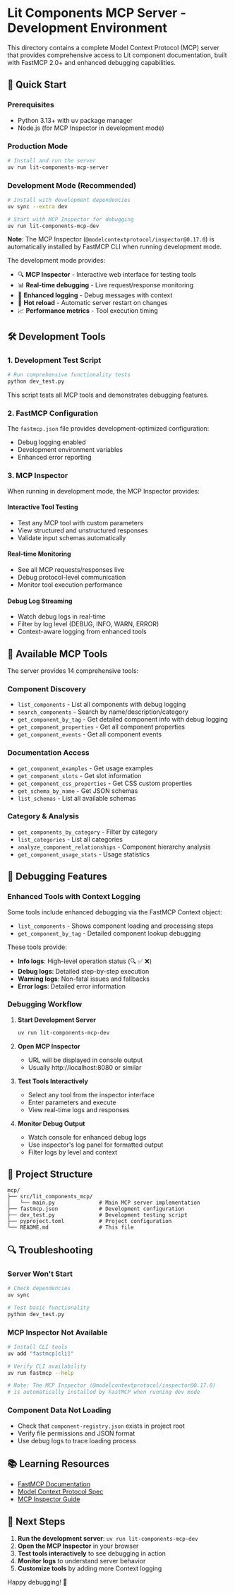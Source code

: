 # Lit Components MCP Server - Development Environment

This directory contains a complete Model Context Protocol (MCP) server that provides comprehensive access to Lit component documentation, built with FastMCP 2.0+ and enhanced debugging capabilities.

## 🚀 Quick Start

### Prerequisites
- Python 3.13+ with uv package manager
- Node.js (for MCP Inspector in development mode)

### Production Mode
```bash
# Install and run the server
uv run lit-components-mcp-server
```

### Development Mode (Recommended)
```bash
# Install with development dependencies
uv sync --extra dev

# Start with MCP Inspector for debugging
uv run lit-components-mcp-dev
```

**Note**: The MCP Inspector (`@modelcontextprotocol/inspector@0.17.0`) is automatically installed by FastMCP CLI when running development mode.

The development mode provides:
- 🔍 **MCP Inspector** - Interactive web interface for testing tools
- 📊 **Real-time debugging** - Live request/response monitoring  
- 🐛 **Enhanced logging** - Debug messages with context
- 🔄 **Hot reload** - Automatic server restart on changes
- 📈 **Performance metrics** - Tool execution timing

## 🛠️ Development Tools

### 1. Development Test Script
```bash
# Run comprehensive functionality tests
python dev_test.py
```

This script tests all MCP tools and demonstrates debugging features.

### 2. FastMCP Configuration
The `fastmcp.json` file provides development-optimized configuration:
- Debug logging enabled
- Development environment variables
- Enhanced error reporting

### 3. MCP Inspector
When running in development mode, the MCP Inspector provides:

#### Interactive Tool Testing
- Test any MCP tool with custom parameters
- View structured and unstructured responses
- Validate input schemas automatically

#### Real-time Monitoring
- See all MCP requests/responses live
- Debug protocol-level communication
- Monitor tool execution performance

#### Debug Log Streaming  
- Watch debug logs in real-time
- Filter by log level (DEBUG, INFO, WARN, ERROR)
- Context-aware logging from enhanced tools

## 🔧 Available MCP Tools

The server provides 14 comprehensive tools:

### Component Discovery
- `list_components` - List all components with debug logging
- `search_components` - Search by name/description/category
- `get_component_by_tag` - Get detailed component info with debug logging
- `get_component_properties` - Get all component properties
- `get_component_events` - Get all component events

### Documentation Access  
- `get_component_examples` - Get usage examples
- `get_component_slots` - Get slot information
- `get_component_css_properties` - Get CSS custom properties
- `get_schema_by_name` - Get JSON schemas
- `list_schemas` - List all available schemas

### Category & Analysis
- `get_components_by_category` - Filter by category
- `list_categories` - List all categories
- `analyze_component_relationships` - Component hierarchy analysis
- `get_component_usage_stats` - Usage statistics

## 🐛 Debugging Features

### Enhanced Tools with Context Logging
Some tools include enhanced debugging via the FastMCP Context object:

- `list_components` - Shows component loading and processing steps
- `get_component_by_tag` - Detailed component lookup debugging

These tools provide:
- **Info logs**: High-level operation status (🔍 ✅ ❌)
- **Debug logs**: Detailed step-by-step execution
- **Warning logs**: Non-fatal issues and fallbacks
- **Error logs**: Detailed error information

### Debugging Workflow

1. **Start Development Server**
   ```bash
   uv run lit-components-mcp-dev
   ```

2. **Open MCP Inspector**
   - URL will be displayed in console output
   - Usually http://localhost:8080 or similar

3. **Test Tools Interactively**
   - Select any tool from the inspector interface
   - Enter parameters and execute
   - View real-time logs and responses

4. **Monitor Debug Output**
   - Watch console for enhanced debug logs
   - Use inspector's log panel for formatted output
   - Filter logs by level and context

## 📁 Project Structure

```
mcp/
├── src/lit_components_mcp/
│   └── main.py              # Main MCP server implementation
├── fastmcp.json             # Development configuration  
├── dev_test.py              # Development testing script
├── pyproject.toml           # Project configuration
└── README.md                # This file
```

## 🔍 Troubleshooting

### Server Won't Start
```bash
# Check dependencies
uv sync

# Test basic functionality
python dev_test.py
```

### MCP Inspector Not Available
```bash
# Install CLI tools
uv add "fastmcp[cli]"

# Verify CLI availability
uv run fastmcp --help

# Note: The MCP Inspector (@modelcontextprotocol/inspector@0.17.0) 
# is automatically installed by FastMCP when running dev mode
```

### Component Data Not Loading
- Check that `component-registry.json` exists in project root
- Verify file permissions and JSON format
- Use debug logs to trace loading process

## 📚 Learning Resources

- [FastMCP Documentation](https://github.com/jlowin/fastmcp)
- [Model Context Protocol Spec](https://modelcontextprotocol.io/)
- [MCP Inspector Guide](https://github.com/jlowin/fastmcp/docs/development)

## 🎯 Next Steps

1. **Run the development server**: `uv run lit-components-mcp-dev`
2. **Open the MCP Inspector** in your browser
3. **Test tools interactively** to see debugging in action
4. **Monitor logs** to understand server behavior
5. **Customize tools** by adding more Context logging

Happy debugging! 🚀